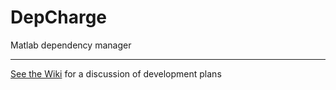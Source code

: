 # DepCharge
Matlab dependency manager

---

[See the Wiki](https://github.com/depcharge-org/depcharge/wiki) for a discussion of development plans
